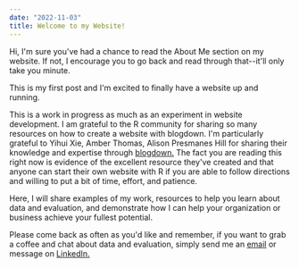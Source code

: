 ```yaml
---
date: "2022-11-03"
title: Welcome to my Website!
---
```


Hi, I'm sure you've had a chance to read the About Me section on my website. If not, I encourage you to go back and read through that--it'll only take you minute. 

This is my first post and I'm excited to finally have a website up and running. 

This is a work in progress as much as an experiment in website development. I am grateful to the R community for sharing so many resources on how to create a website with blogdown. I'm particularly grateful to Yihui Xie, Amber Thomas, Alison Presmanes Hill for sharing their knowledge and expertise through <a href="https://bookdown.org/yihui/blogdown/" target="_blank">blogdown.</a> The fact you are reading this right now is evidence of the excellent resource they've created and that anyone can start their own website with R if you are able to follow directions and willing to put a bit of time, effort, and patience.

Here, I will share examples of my work, resources to help you learn about data and evaluation, and demonstrate how I can help your organization or business achieve your fullest potential.  

Please come back as often as you'd like and remember, if you want to grab a coffee and chat about data and evaluation, simply send me an [email](mailto:av_espinoza@outlook.com) or message on <a href="https://www.linkedin.com/in/alberto-espinoza-es/" target="_blank">LinkedIn.</a> 
